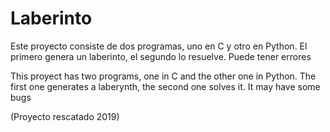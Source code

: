 # Laberinto

Este proyecto consiste de dos programas, uno en C y otro en Python. El primero genera un laberinto, el segundo lo resuelve. Puede tener errores

This proyect has two programs, one in C and the other one in Python. The first one generates a laberynth, the second one solves it. It may have some bugs

(Proyecto rescatado 2019)